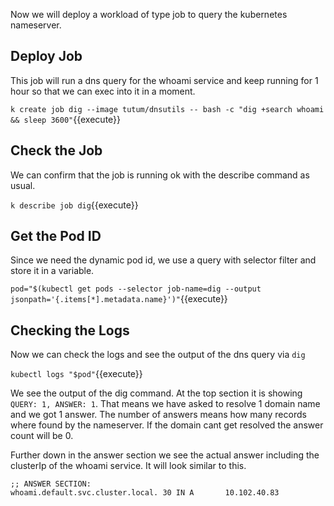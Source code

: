 Now we will deploy a workload of type job to query the kubernetes nameserver.

## Deploy Job

This job will run a dns query for the whoami service and keep running for 1 hour so that we can exec into it in a moment.

`k create job dig --image tutum/dnsutils -- bash -c "dig +search whoami && sleep 3600"`{{execute}}

## Check the Job

We can confirm that the job is running ok with the describe command as usual.

`k describe job dig`{{execute}}

## Get the Pod ID

Since we need the dynamic pod id, we use a query with selector filter and store it in a variable.

`pod="$(kubectl get pods --selector job-name=dig --output jsonpath='{.items[*].metadata.name}')"`{{execute}}

## Checking the Logs

Now we can check the logs and see the output of the dns query via `dig`

`kubectl logs "$pod"`{{execute}}

We see the output of the dig command. At the top section it is showing `QUERY: 1, ANSWER: 1`. That means we have asked to resolve 1 domain name and we got 1 answer. The number of answers means how many records where found by the nameserver. If the domain cant get resolved the answer count will be 0.

Further down in the answer section we see the actual answer including the clusterIp of the whoami service. It will look similar to this.

```shell
;; ANSWER SECTION:
whoami.default.svc.cluster.local. 30 IN A       10.102.40.83
```
